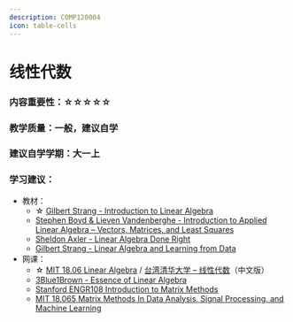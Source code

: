 ```yaml
---
description: COMP120004
icon: table-cells
---
```


# 线性代数

### 内容重要性：☆☆☆☆☆

### 教学质量：一般，建议自学

### 建议自学学期：大一上

### 学习建议：

* 教材：
  * ☆ [Gilbert Strang - Introduction to Linear Algebra](https://book.douban.com/subject/34820335/)
  * [Stephen Boyd & Lieven Vandenberghe - Introduction to Applied Linear Algebra – Vectors, Matrices, and Least Squares](https://web.stanford.edu/~boyd/vmls/)
  * [Sheldon Axler - Linear Algebra Done Right](https://book.douban.com/subject/26265880/)
  * [Gilbert Strang - Linear Algebra and Learning from Data](https://book.douban.com/subject/30432978/)
* 网课：
  * ☆ [MIT 18.06 Linear Algebra](https://csdiy.wiki/%E6%95%B0%E5%AD%A6%E5%9F%BA%E7%A1%80/MITLA/) / [台湾清华大学 – 线性代数](https://www.bilibili.com/video/BV1Sy4y117ot/)（中文版）
  * [3Blue1Brown - Essence of Linear Algebra](https://www.youtube.com/playlist?list=PLZHQObOWTQDPD3MizzM2xVFitgF8hE_ab)
  * [Stanford ENGR108 Introduction to Matrix Methods](https://youtu.be/oR6G1MUMveE?si=4dJVAtmGeKt0Z8i_)
  * [MIT 18.065 Matrix Methods In Data Analysis, Signal Processing, and Machine Learning](https://www.bilibili.com/video/BV1b4411j7V3)

